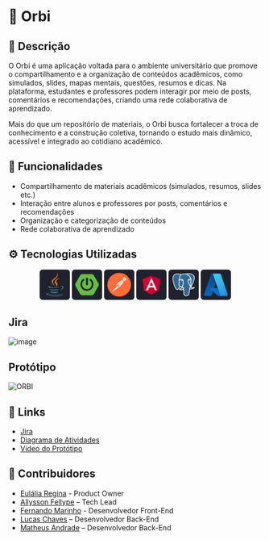# 📌 Orbi

## 📖 Descrição

O Orbi é uma aplicação voltada para o ambiente universitário que promove o compartilhamento e a organização de conteúdos acadêmicos, como simulados, slides, mapas mentais, questões, resumos e dicas.
Na plataforma, estudantes e professores podem interagir por meio de posts, comentários e recomendações, criando uma rede colaborativa de aprendizado.

Mais do que um repositório de materiais, o Orbi busca fortalecer a troca de conhecimento e a construção coletiva, tornando o estudo mais dinâmico, acessível e integrado ao cotidiano acadêmico.

## 🚀 Funcionalidades

* Compartilhamento de materiais acadêmicos (simulados, resumos, slides etc.)
* Interação entre alunos e professores por posts, comentários e recomendações
* Organização e categorização de conteúdos
* Rede colaborativa de aprendizado

## ⚙ Tecnologias Utilizadas

<div align="center">
  <img alt="Java" height="60" width="60" src="https://github.com/gui-bus/TechIcons/blob/main/Dark/Java.svg">
  <img alt="SpringBoot" height="60" width="60" src="https://github.com/gui-bus/TechIcons/blob/main/Dark/Spring Boot.svg">
  <img alt="Postman" height="60" width="60" src="https://github.com/gui-bus/TechIcons/blob/main/Dark/Postman.svg">
  <img alt="Angular" height="60" width="60" src="https://github.com/gui-bus/TechIcons/blob/main/Dark/Angular.svg">
  <img alt="PostgreSQL" height="60" width="60" src="https://github.com/gui-bus/TechIcons/blob/main/Dark/Postgresql.svg">
  <img alt="Azure" height="60" width="60" src="https://github.com/gui-bus/TechIcons/blob/main/Dark/Azure.svg">
</div>

## Jira

<img width="1917" height="949" alt="image" src="https://github.com/user-attachments/assets/13195e3c-a2a5-44eb-85a9-996ffafb60b3" />

## Protótipo

![ORBI](https://github.com/user-attachments/assets/8dc9f139-af91-488e-94c0-49b8e89313b5)

## 🔗 Links

* [Jira](https://projeto-fds-cesar.atlassian.net/jira/software/projects/PFDS/boards/2) 
* [Diagrama de Atividades](https://miro.com/app/board/uXjVJEURmJ4=/) 
* [Vídeo do Protótipo](https://photos.app.goo.gl/oafnAap4K7Bmqj9h9) 

## 👥 Contribuidores

* [Eulália Regina](https://www.linkedin.com/in/eulalialbuquerque/) - Product Owner
* [Allysson Fellype](https://www.linkedin.com/in/allysson-fellype-868390249/) – Tech Lead
* [Fernando Marinho](https://www.linkedin.com/in/fernando-marinho-05589335a/) - Desenvolvedor Front-End
* [Lucas Chaves](https://www.linkedin.com/in/lucaschavesf/) – Desenvolvedor Back-End
* [Matheus Andrade](https://www.linkedin.com/in/matheus-andrade-silva1/) – Desenvolvedor Back-End



  
